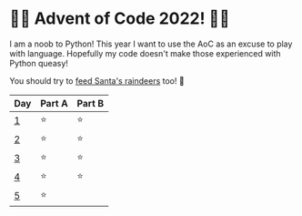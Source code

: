 # 🎄🎁 Advent of Code 2022! 🎁🎄

I am a noob to Python! This year I want to use the AoC as an excuse to play with language. Hopefully my code doesn't make those experienced with Python queasy!

You should try to [feed Santa's raindeers](https://adventofcode.com/) too! 🎅

| Day                                      | Part A | Part B |
| ---------------------------------------- | ------ | ------ |
| [1](https://adventofcode.com/2022/day/1) | ⭐️    | ⭐️    |
| [2](https://adventofcode.com/2022/day/2) | ⭐️    | ⭐️    |
| [3](https://adventofcode.com/2022/day/3) | ⭐️    | ⭐️    |
| [4](https://adventofcode.com/2022/day/4) | ⭐️    | ⭐️    |
| [5](https://adventofcode.com/2022/day/5) | ⭐️    |     |
